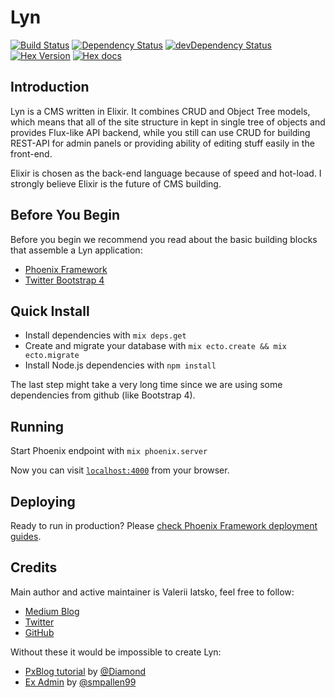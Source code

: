# Lyn
[![Build Status](https://travis-ci.org/viatsko/lyn.svg?branch=master)](https://travis-ci.org/viatsko/lyn)
[![Dependency Status](https://david-dm.org/viatsko/lyn.svg?style=flat-square)](https://david-dm.org/viatsko/lyn)
[![devDependency Status](https://david-dm.org/viatsko/lyn/dev-status.svg?style=flat-square)](https://david-dm.org/viatsko/lyn#info=devDependencies)
[![Hex Version](http://img.shields.io/hexpm/v/lyn.svg?style=flat)](https://hex.pm/packages/lyn)
[![Hex docs](http://img.shields.io/badge/hex.pm-docs-green.svg?style=flat)](https://hexdocs.pm/lyn)

## Introduction
Lyn is a CMS written in Elixir. It combines CRUD and Object Tree models, which means
that all of the site structure in kept in single tree of objects and provides
Flux-like API backend, while you still can use CRUD for building REST-API for admin
panels or providing ability of editing stuff easily in the front-end.

Elixir is chosen as the back-end language because of speed and hot-load.
I strongly believe Elixir is the future of CMS building.

## Before You Begin
Before you begin we recommend you read about the basic building blocks that assemble a Lyn application:
* [Phoenix Framework](http://www.phoenixframework.org/)
* [Twitter Bootstrap 4](http://blog.getbootstrap.com/2015/08/19/bootstrap-4-alpha/)

## Quick Install
* Install dependencies with `mix deps.get`
* Create and migrate your database with `mix ecto.create && mix ecto.migrate`
* Install Node.js dependencies with `npm install`

The last step might take a very long time since we are using some dependencies
from github (like Bootstrap 4).

## Running
Start Phoenix endpoint with `mix phoenix.server`

Now you can visit [`localhost:4000`](http://localhost:4000) from your browser.

## Deploying
Ready to run in production? Please [check Phoenix Framework deployment guides](http://www.phoenixframework.org/docs/deployment).

## Credits
Main author and active maintainer is Valerii Iatsko, feel free to follow:
* [Medium Blog](https://medium.com/@viatsko)
* [Twitter](https://twitter.com/viatsko)
* [GitHub](https://github.com/viatsko)

Without these it would be impossible to create Lyn:
* [PxBlog tutorial](https://github.com/Diamond/pxblog) by [@Diamond](https://github.com/Diamond)
* [Ex Admin](https://github.com/smpallen99/ex_admin) by [@smpallen99](https://github.com/smpallen99)
